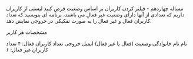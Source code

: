 
مساله چهاردهم - فیلتر کردن کاربران بر اساس وضعیت
فرض کنید لیستی از کاربران داریم که تعدادی از آنها دارای وضعیت غیر فعال می باشند، برنامه ای بنویسید که تعداد کاربران فعال و غیر فعال را به صورت تفکیکی در خروجی نمایش دهد.

مشخصات هر کاربر

نام
نام خانوادگی
وضعیت (فعال یا غیر فعال)
ایمیل
خروجی
تعداد کاربران فعال: ۴
تعداد کاربران غیر فعال: ۶
